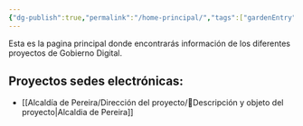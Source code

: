 ```yaml
---
{"dg-publish":true,"permalink":"/home-principal/","tags":["gardenEntry"]}
---
```



Esta es la pagina principal donde encontrarás información de los diferentes proyectos de Gobierno Digital.

## Proyectos sedes electrónicas:

- [[Alcaldía de Pereira/Dirección del proyecto/📒Descripción y objeto del proyecto\|Alcaldia de Pereira]] 